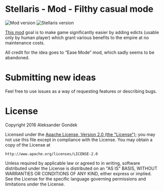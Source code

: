 Stellaris - Mod - Filthy casual mode
=======
![Mod version](https://img.shields.io/badge/version-1.0.5-brightgreen.svg)
![Stellaris version](https://img.shields.io/badge/stellaris--version-1.4.*-blue.svg)

[This mod](http://steamcommunity.com/sharedfiles/filedetails/?id=741819051) goal is to make game significantly easier by adding edicts (usable only by human player) which grant various benefits to the empire at no maintenance costs.

All credit for the idea goes to “Ease Mode” mod, which sadly seems to be abandoned.

Submitting new ideas
=======
Feel free to use issues as a way of requesting features or describing bugs.

License
=======
Copyright 2016 Aleksander Gondek

Licensed under the [Apache License, Version 2.0 (the "License")](https://github.com/AleksanderGondek/stellaris-mod-filthy-casual-mode/blob/master/LICENSE);
you may not use this file except in compliance with the License.
You may obtain a copy of the License at

    http://www.apache.org/licenses/LICENSE-2.0

Unless required by applicable law or agreed to in writing, software
distributed under the License is distributed on an "AS IS" BASIS,
WITHOUT WARRANTIES OR CONDITIONS OF ANY KIND, either express or implied.
See the License for the specific language governing permissions and
limitations under the License.
